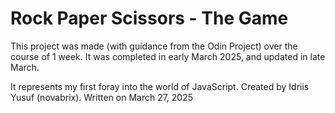 # Rock Paper Scissors - The Game

This project was made (with guidance from the Odin Project) over the course of 1 week. It was completed in early March 2025, and updated in late March.

It represents my first foray into the world of JavaScript.
Created by Idriis Yusuf (novabrix). Written on March 27, 2025
